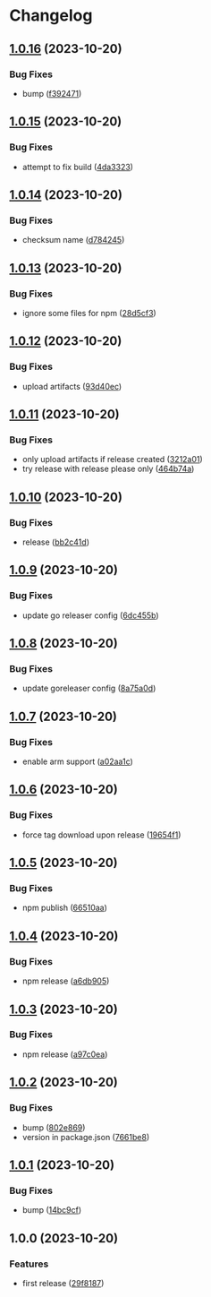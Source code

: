 # Changelog

## [1.0.16](https://github.com/supagrate/cli/compare/v1.0.15...v1.0.16) (2023-10-20)


### Bug Fixes

* bump ([f392471](https://github.com/supagrate/cli/commit/f39247125a73d63ba2fe00bc948ef067962fd176))

## [1.0.15](https://github.com/supagrate/cli/compare/v1.0.14...v1.0.15) (2023-10-20)


### Bug Fixes

* attempt to fix build ([4da3323](https://github.com/supagrate/cli/commit/4da3323538c32ea488caf3476239079a960be88c))

## [1.0.14](https://github.com/supagrate/cli/compare/v1.0.13...v1.0.14) (2023-10-20)


### Bug Fixes

* checksum name ([d784245](https://github.com/supagrate/cli/commit/d784245f407468e74b52b3e76c243b77f1ac5bde))

## [1.0.13](https://github.com/supagrate/cli/compare/v1.0.12...v1.0.13) (2023-10-20)


### Bug Fixes

* ignore some files for npm ([28d5cf3](https://github.com/supagrate/cli/commit/28d5cf3c08a1c9fef7712190bd2b59e912503657))

## [1.0.12](https://github.com/supagrate/cli/compare/v1.0.11...v1.0.12) (2023-10-20)


### Bug Fixes

* upload artifacts ([93d40ec](https://github.com/supagrate/cli/commit/93d40ec634361fe45ee2838a0fbfc679b862907d))

## [1.0.11](https://github.com/supagrate/cli/compare/v1.0.10...v1.0.11) (2023-10-20)


### Bug Fixes

* only upload artifacts if release created ([3212a01](https://github.com/supagrate/cli/commit/3212a0159295333b2cc42761131ee481b12d8cad))
* try release with release please only ([464b74a](https://github.com/supagrate/cli/commit/464b74ac285514de80f71a927bb83672b7349d6d))

## [1.0.10](https://github.com/supagrate/cli/compare/v1.0.9...v1.0.10) (2023-10-20)


### Bug Fixes

* release ([bb2c41d](https://github.com/supagrate/cli/commit/bb2c41d28813c8158a6e81546af062a5aa17254c))

## [1.0.9](https://github.com/supagrate/cli/compare/v1.0.8...v1.0.9) (2023-10-20)


### Bug Fixes

* update go releaser config ([6dc455b](https://github.com/supagrate/cli/commit/6dc455bc1b1226007bb9ab4f44e2a54535fec14f))

## [1.0.8](https://github.com/supagrate/cli/compare/v1.0.7...v1.0.8) (2023-10-20)


### Bug Fixes

* update goreleaser config ([8a75a0d](https://github.com/supagrate/cli/commit/8a75a0d8fd406023aecd017ed43ff0ee05e907c0))

## [1.0.7](https://github.com/supagrate/cli/compare/v1.0.6...v1.0.7) (2023-10-20)


### Bug Fixes

* enable arm support ([a02aa1c](https://github.com/supagrate/cli/commit/a02aa1cb52262a0572a5dc951f67af12f049db8a))

## [1.0.6](https://github.com/supagrate/cli/compare/v1.0.5...v1.0.6) (2023-10-20)


### Bug Fixes

* force tag download upon release ([19654f1](https://github.com/supagrate/cli/commit/19654f19ec4e62dbf2a6e3a368129ac5e8f64633))

## [1.0.5](https://github.com/supagrate/cli/compare/v1.0.4...v1.0.5) (2023-10-20)


### Bug Fixes

* npm publish ([66510aa](https://github.com/supagrate/cli/commit/66510aa0874f4cadd4e08080608eb48a10c120ee))

## [1.0.4](https://github.com/supagrate/cli/compare/v1.0.3...v1.0.4) (2023-10-20)


### Bug Fixes

* npm release ([a6db905](https://github.com/supagrate/cli/commit/a6db905499579e84f4aada5b4c79c0060b5c31b9))

## [1.0.3](https://github.com/supagrate/cli/compare/v1.0.2...v1.0.3) (2023-10-20)


### Bug Fixes

* npm release ([a97c0ea](https://github.com/supagrate/cli/commit/a97c0ea594c3885e2b7d4556525226dbce3b39cf))

## [1.0.2](https://github.com/supagrate/cli/compare/v1.0.1...v1.0.2) (2023-10-20)


### Bug Fixes

* bump ([802e869](https://github.com/supagrate/cli/commit/802e8699e71ccdde843e87cf19dbb84c3d43559b))
* version in package.json ([7661be8](https://github.com/supagrate/cli/commit/7661be8a9b69f17a3af6a140ea934a4e2a738211))

## [1.0.1](https://github.com/supagrate/cli/compare/v1.0.0...v1.0.1) (2023-10-20)


### Bug Fixes

* bump ([14bc9cf](https://github.com/supagrate/cli/commit/14bc9cf5274a0fab732c7cfaeca30e2014c2ddde))

## 1.0.0 (2023-10-20)


### Features

* first release ([29f8187](https://github.com/supagrate/cli/commit/29f81870b441c8847cf2a68debd6333830cfb901))

